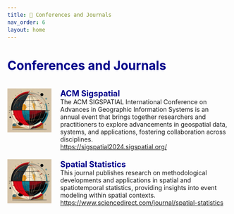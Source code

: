```yaml
---
title: 🔵 Conferences and Journals
nav_order: 6
layout: home
---
```


<h1 style="color: darkblue;">Conferences and Journals</h1>
<br>


<div style="max-width: 100%;">
  <!-- START -->
<div style="display: flex; justify-content: space-between; align-items: stretch; margin-bottom: 20px;">
    <div style="display: flex; align-items: stretch;">
      <img src="assets/images/acm_sigspatial.jpg" alt="Logo" style="width: 100px; height: 100px; margin-right: 20px;">
      <div style="flex-grow: 1; display: flex; flex-direction: column; justify-content: space-between;">
        <p style="margin: 0; color: darkblue; font-size: 1.3em; font-weight: bold;">ACM Sigspatial</p>
        <p style="margin: 0;">The ACM SIGSPATIAL International Conference on Advances in Geographic Information Systems is an annual event that brings together researchers and practitioners to explore advancements in geospatial data, systems, and applications, fostering collaboration across disciplines.</p>
        <p style="margin: 0;"><a href="https://sigspatial2024.sigspatial.org/"><i class="fa-regular fa-file-pdf"></i>https://sigspatial2024.sigspatial.org/</a> </p>
      </div>
    </div>
    <!-- <div style="color: lightgray; align-self: flex-start; margin-left: 10px; white-space: nowrap; font-size: 200%;">2022</div>  -->
  </div>

<div style="display: flex; justify-content: space-between; align-items: stretch; margin-bottom: 20px;">
    <div style="display: flex; align-items: stretch;">
      <img src="assets/images/spatial_statistics.jpg" alt="Logo" style="width: 100px; height: 100px; margin-right: 20px;">
      <div style="flex-grow: 1; display: flex; flex-direction: column; justify-content: space-between;">
        <p style="margin: 0; color: darkblue; font-size: 1.3em; font-weight: bold;">Spatial Statistics</p>
        <p style="margin: 0;">This journal publishes research on methodological developments and applications in spatial and spatiotemporal statistics, providing insights into event modeling within spatial contexts.</p>
        <p style="margin: 0;"><a href="https://www.sciencedirect.com/journal/spatial-statistics"><i class="fa-regular fa-file-pdf"></i>https://www.sciencedirect.com/journal/spatial-statistics</a> </p>
      </div>
    </div>
    <!-- <div style="color: lightgray; align-self: flex-start; margin-left: 10px; white-space: nowrap; font-size: 200%;">2022</div>  -->
  </div>
<!-- STOP -->
</div>
